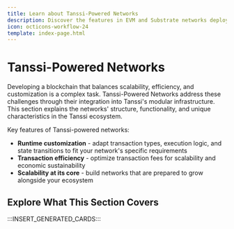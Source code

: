 ```yaml
---
title: Learn about Tanssi-Powered Networks
description: Discover the features in EVM and Substrate networks deployed through Tanssi, leveraging user-friendly and easy-to-deploy templates for enhanced capabilities.
icon: octicons-workflow-24
template: index-page.html
---
```


# Tanssi-Powered Networks

Developing a blockchain that balances scalability, efficiency, and customization is a complex task. Tanssi-Powered Networks address these challenges through their integration into Tanssi's modular infrastructure. This section explains the networks' structure, functionality, and unique characteristics in the Tanssi ecosystem.

Key features of Tanssi-powered networks:

- **Runtime customization** - adapt transaction types, execution logic, and state transitions to fit your network's specific requirements
- **Transaction efficiency** - optimize transaction fees for scalability and economic sustainability
- **Scalability at its core** - build networks that are prepared to grow alongside your ecosystem

## Explore What This Section Covers

:::INSERT_GENERATED_CARDS:::
